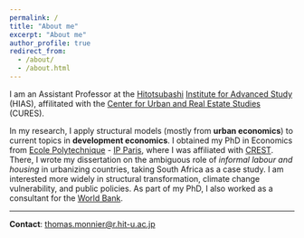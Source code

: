 ```yaml
---
permalink: /
title: "About me"
excerpt: "About me"
author_profile: true
redirect_from: 
  - /about/
  - /about.html
---
```


I am an Assistant Professor at the [Hitotsubashi](https://www.hit-u.ac.jp/eng/) [Institute for Advanced Study](https://hias.hit-u.ac.jp/en/) (HIAS), affilitated with the [Center for Urban and Real Estate Studies](https://cures.hias.hit-u.ac.jp/en/) (CURES). 

In my research, I apply structural models (mostly from **urban economics**) to current topics in **development economics**. I obtained my PhD in Economics from [Ecole Polytechnique](https://www.polytechnique.edu/en) - [IP Paris](https://www.ip-paris.fr/en), where I was affiliated with [CREST](https://crest.science/). There, I wrote my dissertation on the ambiguous role of *informal labour and housing* in urbanizing countries, taking South Africa as a case study. I am interested more widely in structural transformation, climate change vulnerability, and public policies. As part of my PhD, I also worked as a consultant for the [World Bank](https://www.worldbank.org/ext/en/home).

---

**Contact**: [thomas.monnier@r.hit-u.ac.jp](mailto:thomas.monnier@r.hit-u.ac.jp)
